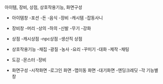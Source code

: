 아이템, 장비, 상점, 상호작용기능, 화면구성

- 아이템창
    -포션
    -돈
    -음식
    -장비
    -캐시템
    -잡동사니

- 장비창
    -머리
    -상의
    -하의
    -신발
    -무기
    -강화

- 상점
    -캐시상점
    -npc상점
    -생산직 상점


- 상호작용기능
    -채집
    -광질
    -농사
    -요리
    -꾸미기
    -대화
    -제작
    -채팅

- 도감
    -몬스터
    -장비


- 화면구성
    -시작화면
    -로그인 화면
    -맵이동 화면
    -대기화면
    -엔딩크레딧
    -각 기능별 창